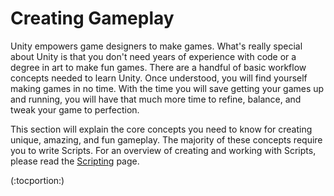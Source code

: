 Creating Gameplay
=================


Unity empowers game designers to make games.  What's really special about Unity is that you don't need years of experience with code or a degree in art to make fun games.  There are a handful of basic workflow concepts needed to learn Unity. Once understood, you will find yourself making games in no time.  With the time you will save getting your games up and running, you will have that much more time to refine, balance, and tweak your game to perfection.

This section will explain the core concepts you need to know for creating unique, amazing, and fun gameplay.  The majority of these concepts require you to write <span class=keyword>Scripts</span>.  For an overview of creating and working with Scripts, please read the [Scripting](Scripting) page.

(:tocportion:)
